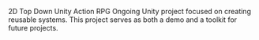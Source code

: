 2D Top Down Unity Action RPG
Ongoing Unity project focused on creating reusable
systems. This project serves as both a demo and a toolkit for future projects.
